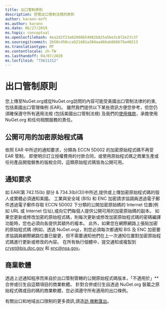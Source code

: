 ```yaml
---
title: 出口管制原則
description: 控管出口管制法規的原則
author: karann-msft
ms.author: karann
ms.date: 06/27/2019
ms.topic: conceptual
ms.openlocfilehash: 4ea2d2f23a02088b54982b825a5be3c872e27c37
ms.sourcegitcommit: 2b50c450cca521681a384aa466ab666679a40213
ms.translationtype: MT
ms.contentlocale: zh-TW
ms.lasthandoff: 04/07/2020
ms.locfileid: "73611312"
---
```

# <a name="export-control-policy"></a>出口管制原則

您上傳至NuGet.org或從NuGet.org訪問的內容可能受美國出口管制法律的約束,包括美國出口管理條例 (EAR)。  雖然我們提供以下某些資訊方便您參考，但您仍須確保遵守所有適用法規 (包括美國出口管制法規) 及我們的[使用條款](https://www.nuget.org/policies/Terms)，承擔使用 NuGet.org 和任何相關服務的責任。

## <a name="publicly-available-encryption-source-code"></a>公開可用的加密原始程式碼

依照 EAR 中所述的通知要求，分類為 ECCN 5D002 的加密原始程式碼不再受 EAR 管制。  即使明示訂立授權費用的付款合同，或使用原始程式碼之商業生產或任何產品開發銷售的版稅合同，這類原始程式碼皆為公開可用。

## <a name="notification-requirement"></a>通知要求

如 EAR(第 742.15(b) 部分 & 734.3(b)(3))中所述,提供或上傳加密原始程式碼的個人或實體必須通知美國。 工業與安全域 (BIS) 和 ENC 加密請求協調員透過電子郵件透過電子郵件存取 ECCN 5D002 下分類的公開加密原始碼的 Internet 位置(例如 URL 或 Internet 位址),或向它們每個人提供公開可用的加密原始碼的副本。 如果您更新或修改加密的原始程式碼，則每次更新或修改加密原始程式碼的密碼編譯功能時，您也必須向各提供其額外的複本。 此外，如果您在網際網路上張貼加密的原始程式碼 (例如，透過 NuGet.org)，則您必須每次都通知 BIS 及 ENC 加密要求協調員網際網路位置已變更，但不需要通知他們在上一次通知位置對加密原始程式碼進行更新或修改的內容。 在所有執行個體中，提交通知或複製到 crypt@bis.doc.gov 和 enc@nsa.gov。

## <a name="commerical-software"></a>商業軟體

透過上述通知程序而來自於出口管制管轄的公開原始程式碼版本，「不適用於」** 合併或衍生自這類項目的商業軟體。  針對合併或衍生自透過 NuGet.org 裝載之原始程式碼或目的碼的商業軟體，您必須遵守所有適用的出口條例。

有關出口和地域出口限制的更多資訊,請造[訪 微軟匯出](https://www.microsoft.com/exporting)。
